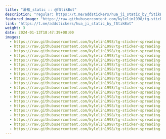```yaml
---
title: "滑稽_static :: @fStikBot"
description: "regular: https://t.me/addstickers/hua_ji_static_by_fStikBot"
featured_image: "https://raw.githubusercontent.com/kylelin1998/tg-sticker-spreading-worldwide-images/main/img/1b6bb89b-746a-4167-8565-088e54dfdd1c.jpg"
link: "https://t.me/addstickers/hua_ji_static_by_fStikBot"
weight: 3
date: 2024-01-13T18:47:39+08:00
images:
  - https://raw.githubusercontent.com/kylelin1998/tg-sticker-spreading-worldwide-images/main/img/1b6bb89b-746a-4167-8565-088e54dfdd1c.jpg
  - https://raw.githubusercontent.com/kylelin1998/tg-sticker-spreading-worldwide-images/main/img/84419076-8256-4603-a36d-38ea5cfb3575.jpg
  - https://raw.githubusercontent.com/kylelin1998/tg-sticker-spreading-worldwide-images/main/img/17fbe2b2-d9dc-42b3-8e87-375042140aac.jpg
  - https://raw.githubusercontent.com/kylelin1998/tg-sticker-spreading-worldwide-images/main/img/3520d356-cde2-498e-b9c7-520fe2e94856.jpg
  - https://raw.githubusercontent.com/kylelin1998/tg-sticker-spreading-worldwide-images/main/img/6cd69b6c-3a2c-4d2d-b1bf-387d52e1b0f6.jpg
  - https://raw.githubusercontent.com/kylelin1998/tg-sticker-spreading-worldwide-images/main/img/540a73a9-6287-4ae5-86fd-dd6c9169b689.jpg
  - https://raw.githubusercontent.com/kylelin1998/tg-sticker-spreading-worldwide-images/main/img/f9ff0644-39f2-45ce-9795-e8f39f0d4e4d.jpg
  - https://raw.githubusercontent.com/kylelin1998/tg-sticker-spreading-worldwide-images/main/img/bc8019e0-b6da-448f-8a2c-a2e5f61c8220.jpg
  - https://raw.githubusercontent.com/kylelin1998/tg-sticker-spreading-worldwide-images/main/img/ce2e6b18-2b95-4fbc-89b8-fd8dc83e7656.jpg
  - https://raw.githubusercontent.com/kylelin1998/tg-sticker-spreading-worldwide-images/main/img/51f8e30d-fe9b-4807-99a6-8e240c9dadfb.jpg
  - https://raw.githubusercontent.com/kylelin1998/tg-sticker-spreading-worldwide-images/main/img/3d4fff4f-fd9f-494f-94bb-a59232015be3.jpg
  - https://raw.githubusercontent.com/kylelin1998/tg-sticker-spreading-worldwide-images/main/img/bf9063e2-77a0-4b31-bfba-17606340c6fd.jpg
  - https://raw.githubusercontent.com/kylelin1998/tg-sticker-spreading-worldwide-images/main/img/b21ce02b-68ce-4c40-9084-85ca3b745a87.jpg
  - https://raw.githubusercontent.com/kylelin1998/tg-sticker-spreading-worldwide-images/main/img/171473af-6fa4-443e-b977-0700b3db150b.jpg
  - https://raw.githubusercontent.com/kylelin1998/tg-sticker-spreading-worldwide-images/main/img/086e69a9-2aa4-4297-965e-dbf731714ad9.jpg
  - https://raw.githubusercontent.com/kylelin1998/tg-sticker-spreading-worldwide-images/main/img/8bf56572-99fe-47d9-afc5-ea269bff28cc.jpg
  - https://raw.githubusercontent.com/kylelin1998/tg-sticker-spreading-worldwide-images/main/img/25b3c356-b570-4a34-b147-b8e9f31264c4.jpg
  - https://raw.githubusercontent.com/kylelin1998/tg-sticker-spreading-worldwide-images/main/img/525f17f3-e88c-48d3-9ddb-517941afec2a.jpg
  - https://raw.githubusercontent.com/kylelin1998/tg-sticker-spreading-worldwide-images/main/img/db0b06f6-bb1e-491c-80d4-c2e59da01b25.jpg
  - https://raw.githubusercontent.com/kylelin1998/tg-sticker-spreading-worldwide-images/main/img/56c1717f-4c45-46a4-80dd-08c8236639d9.jpg
---
```

